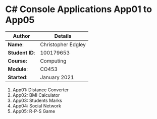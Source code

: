 # C# Console Applications App01 to App05
| Author | Details |
| ---- | ---- |
**Name**: | Christopher Edgley  |
**Student ID**: | 100179653 |
**Course:** | Computing |
**Module**: | CO453     |
**Started**: | January 2021 |    

1. App01: Distance Converter
2. App02: BMI Calculator
3. App03: Students Marks
4. App04: Social Network
5. App05: R-P-S Game
